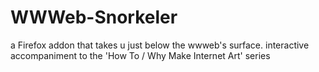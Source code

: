# WWWeb-Snorkeler
a Firefox addon that takes u just below the wwweb's surface. interactive accompaniment to the 'How To / Why Make Internet Art' series
